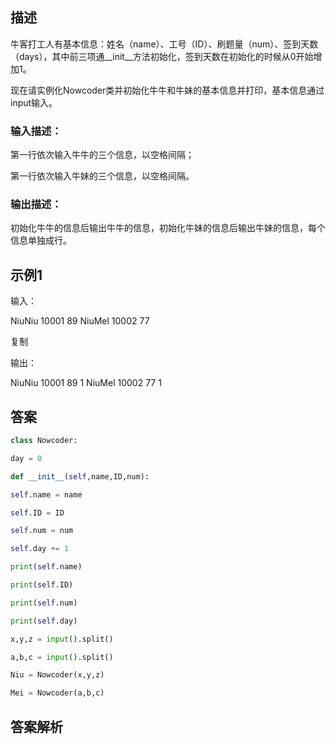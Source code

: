 ## 描述

牛客打工人有基本信息：姓名（name）、工号（ID）、刷题量（num）、签到天数（days），其中前三项通__init__方法初始化，签到天数在初始化的时候从0开始增加1。

现在请实例化Nowcoder类并初始化牛牛和牛妹的基本信息并打印，基本信息通过input输入。

### 输入描述：

第一行依次输入牛牛的三个信息，以空格间隔；

第一行依次输入牛妹的三个信息，以空格间隔。  

### 输出描述：

初始化牛牛的信息后输出牛牛的信息，初始化牛妹的信息后输出牛妹的信息，每个信息单独成行。

## 示例1

输入：

NiuNiu 10001 89
NiuMel 10002 77

复制

输出：

NiuNiu
10001
89
1
NiuMel
10002
77
1

## 答案

```python 
class Nowcoder:

day = 0

def __init__(self,name,ID,num):

self.name = name

self.ID = ID

self.num = num

self.day += 1

print(self.name)

print(self.ID)

print(self.num)

print(self.day)

x,y,z = input().split()

a,b,c = input().split()

Niu = Nowcoder(x,y,z)

Mei = Nowcoder(a,b,c)
```

## 答案解析